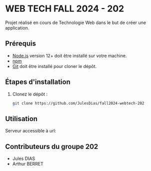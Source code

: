 # WEB TECH FALL 2024 - 202

Projet réalisé en cours de Technologie Web dans le but de créer une application.

## Prérequis

- [Node.js](https://nodejs.org/) version 12+ doit être installé sur votre machine.
- [npm](https://www.npmjs.com/)
- [Git](https://git-scm.com/) doit être installé pour cloner le dépôt.

## Étapes d'installation

1. Clonez le dépôt :

   ```bash
   git clone https://github.com/JulesDias/fall2024-webtech-202

## Utilisation

Serveur accessible à url:


## Contributeurs du groupe 202

- Jules DIAS
- Arthur BERRET
